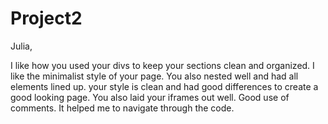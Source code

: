 # Project2

Julia,

I like how you used your divs to keep your sections clean and organized. I like the minimalist style of your page. You also nested well and had all elements lined up. your style is clean and had good differences to create a good looking page. You also laid your iframes out well. Good use of comments. It helped me to navigate through the code. 